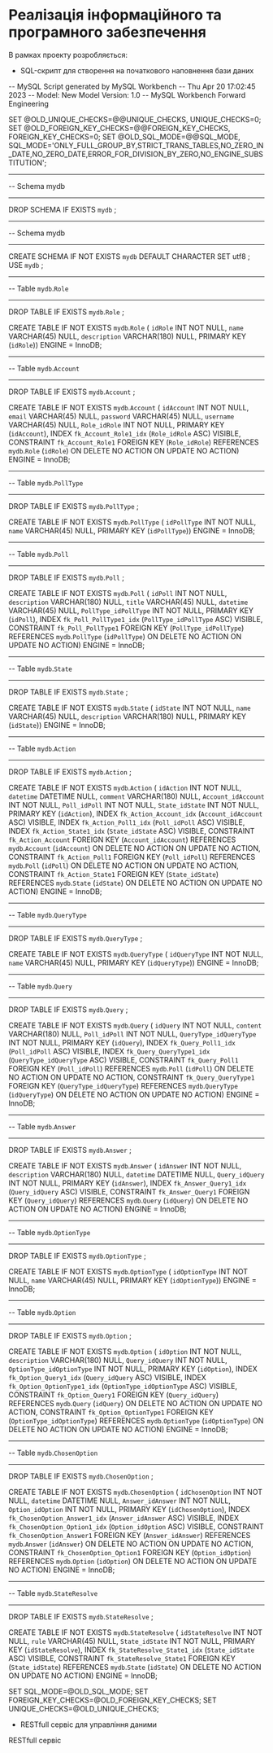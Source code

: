 # Реалізація інформаційного та програмного забезпечення

В рамках проекту розробляється: 
- SQL-скрипт для створення на початкового наповнення бази даних

-- MySQL Script generated by MySQL Workbench
-- Thu Apr 20 17:02:45 2023
-- Model: New Model    Version: 1.0
-- MySQL Workbench Forward Engineering

SET @OLD_UNIQUE_CHECKS=@@UNIQUE_CHECKS, UNIQUE_CHECKS=0;
SET @OLD_FOREIGN_KEY_CHECKS=@@FOREIGN_KEY_CHECKS, FOREIGN_KEY_CHECKS=0;
SET @OLD_SQL_MODE=@@SQL_MODE, SQL_MODE='ONLY_FULL_GROUP_BY,STRICT_TRANS_TABLES,NO_ZERO_IN_DATE,NO_ZERO_DATE,ERROR_FOR_DIVISION_BY_ZERO,NO_ENGINE_SUBSTITUTION';

-- -----------------------------------------------------
-- Schema mydb
-- -----------------------------------------------------
DROP SCHEMA IF EXISTS `mydb` ;

-- -----------------------------------------------------
-- Schema mydb
-- -----------------------------------------------------
CREATE SCHEMA IF NOT EXISTS `mydb` DEFAULT CHARACTER SET utf8 ;
USE `mydb` ;

-- -----------------------------------------------------
-- Table `mydb`.`Role`
-- -----------------------------------------------------
DROP TABLE IF EXISTS `mydb`.`Role` ;

CREATE TABLE IF NOT EXISTS `mydb`.`Role` (
  `idRole` INT NOT NULL,
  `name` VARCHAR(45) NULL,
  `description` VARCHAR(180) NULL,
  PRIMARY KEY (`idRole`))
ENGINE = InnoDB;


-- -----------------------------------------------------
-- Table `mydb`.`Account`
-- -----------------------------------------------------
DROP TABLE IF EXISTS `mydb`.`Account` ;

CREATE TABLE IF NOT EXISTS `mydb`.`Account` (
  `idAccount` INT NOT NULL,
  `email` VARCHAR(45) NULL,
  `password` VARCHAR(45) NULL,
  `username` VARCHAR(45) NULL,
  `Role_idRole` INT NOT NULL,
  PRIMARY KEY (`idAccount`),
  INDEX `fk_Account_Role1_idx` (`Role_idRole` ASC) VISIBLE,
  CONSTRAINT `fk_Account_Role1`
    FOREIGN KEY (`Role_idRole`)
    REFERENCES `mydb`.`Role` (`idRole`)
    ON DELETE NO ACTION
    ON UPDATE NO ACTION)
ENGINE = InnoDB;


-- -----------------------------------------------------
-- Table `mydb`.`PollType`
-- -----------------------------------------------------
DROP TABLE IF EXISTS `mydb`.`PollType` ;

CREATE TABLE IF NOT EXISTS `mydb`.`PollType` (
  `idPollType` INT NOT NULL,
  `name` VARCHAR(45) NULL,
  PRIMARY KEY (`idPollType`))
ENGINE = InnoDB;


-- -----------------------------------------------------
-- Table `mydb`.`Poll`
-- -----------------------------------------------------
DROP TABLE IF EXISTS `mydb`.`Poll` ;

CREATE TABLE IF NOT EXISTS `mydb`.`Poll` (
  `idPoll` INT NOT NULL,
  `description` VARCHAR(180) NULL,
  `title` VARCHAR(45) NULL,
  `datetime` VARCHAR(45) NULL,
  `PollType_idPollType` INT NOT NULL,
  PRIMARY KEY (`idPoll`),
  INDEX `fk_Poll_PollType1_idx` (`PollType_idPollType` ASC) VISIBLE,
  CONSTRAINT `fk_Poll_PollType1`
    FOREIGN KEY (`PollType_idPollType`)
    REFERENCES `mydb`.`PollType` (`idPollType`)
    ON DELETE NO ACTION
    ON UPDATE NO ACTION)
ENGINE = InnoDB;


-- -----------------------------------------------------
-- Table `mydb`.`State`
-- -----------------------------------------------------
DROP TABLE IF EXISTS `mydb`.`State` ;

CREATE TABLE IF NOT EXISTS `mydb`.`State` (
  `idState` INT NOT NULL,
  `name` VARCHAR(45) NULL,
  `description` VARCHAR(180) NULL,
  PRIMARY KEY (`idState`))
ENGINE = InnoDB;


-- -----------------------------------------------------
-- Table `mydb`.`Action`
-- -----------------------------------------------------
DROP TABLE IF EXISTS `mydb`.`Action` ;

CREATE TABLE IF NOT EXISTS `mydb`.`Action` (
  `idAction` INT NOT NULL,
  `datetime` DATETIME NULL,
  `comment` VARCHAR(180) NULL,
  `Account_idAccount` INT NOT NULL,
  `Poll_idPoll` INT NOT NULL,
  `State_idState` INT NOT NULL,
  PRIMARY KEY (`idAction`),
  INDEX `fk_Action_Account_idx` (`Account_idAccount` ASC) VISIBLE,
  INDEX `fk_Action_Poll1_idx` (`Poll_idPoll` ASC) VISIBLE,
  INDEX `fk_Action_State1_idx` (`State_idState` ASC) VISIBLE,
  CONSTRAINT `fk_Action_Account`
    FOREIGN KEY (`Account_idAccount`)
    REFERENCES `mydb`.`Account` (`idAccount`)
    ON DELETE NO ACTION
    ON UPDATE NO ACTION,
  CONSTRAINT `fk_Action_Poll1`
    FOREIGN KEY (`Poll_idPoll`)
    REFERENCES `mydb`.`Poll` (`idPoll`)
    ON DELETE NO ACTION
    ON UPDATE NO ACTION,
  CONSTRAINT `fk_Action_State1`
    FOREIGN KEY (`State_idState`)
    REFERENCES `mydb`.`State` (`idState`)
    ON DELETE NO ACTION
    ON UPDATE NO ACTION)
ENGINE = InnoDB;


-- -----------------------------------------------------
-- Table `mydb`.`QueryType`
-- -----------------------------------------------------
DROP TABLE IF EXISTS `mydb`.`QueryType` ;

CREATE TABLE IF NOT EXISTS `mydb`.`QueryType` (
  `idQueryType` INT NOT NULL,
  `name` VARCHAR(45) NULL,
  PRIMARY KEY (`idQueryType`))
ENGINE = InnoDB;


-- -----------------------------------------------------
-- Table `mydb`.`Query`
-- -----------------------------------------------------
DROP TABLE IF EXISTS `mydb`.`Query` ;

CREATE TABLE IF NOT EXISTS `mydb`.`Query` (
  `idQuery` INT NOT NULL,
  `content` VARCHAR(180) NULL,
  `Poll_idPoll` INT NOT NULL,
  `QueryType_idQueryType` INT NOT NULL,
  PRIMARY KEY (`idQuery`),
  INDEX `fk_Query_Poll1_idx` (`Poll_idPoll` ASC) VISIBLE,
  INDEX `fk_Query_QueryType1_idx` (`QueryType_idQueryType` ASC) VISIBLE,
  CONSTRAINT `fk_Query_Poll1`
    FOREIGN KEY (`Poll_idPoll`)
    REFERENCES `mydb`.`Poll` (`idPoll`)
    ON DELETE NO ACTION
    ON UPDATE NO ACTION,
  CONSTRAINT `fk_Query_QueryType1`
    FOREIGN KEY (`QueryType_idQueryType`)
    REFERENCES `mydb`.`QueryType` (`idQueryType`)
    ON DELETE NO ACTION
    ON UPDATE NO ACTION)
ENGINE = InnoDB;


-- -----------------------------------------------------
-- Table `mydb`.`Answer`
-- -----------------------------------------------------
DROP TABLE IF EXISTS `mydb`.`Answer` ;

CREATE TABLE IF NOT EXISTS `mydb`.`Answer` (
  `idAnswer` INT NOT NULL,
  `description` VARCHAR(180) NULL,
  `datetime` DATETIME NULL,
  `Query_idQuery` INT NOT NULL,
  PRIMARY KEY (`idAnswer`),
  INDEX `fk_Answer_Query1_idx` (`Query_idQuery` ASC) VISIBLE,
  CONSTRAINT `fk_Answer_Query1`
    FOREIGN KEY (`Query_idQuery`)
    REFERENCES `mydb`.`Query` (`idQuery`)
    ON DELETE NO ACTION
    ON UPDATE NO ACTION)
ENGINE = InnoDB;


-- -----------------------------------------------------
-- Table `mydb`.`OptionType`
-- -----------------------------------------------------
DROP TABLE IF EXISTS `mydb`.`OptionType` ;

CREATE TABLE IF NOT EXISTS `mydb`.`OptionType` (
  `idOptionType` INT NOT NULL,
  `name` VARCHAR(45) NULL,
  PRIMARY KEY (`idOptionType`))
ENGINE = InnoDB;


-- -----------------------------------------------------
-- Table `mydb`.`Option`
-- -----------------------------------------------------
DROP TABLE IF EXISTS `mydb`.`Option` ;

CREATE TABLE IF NOT EXISTS `mydb`.`Option` (
  `idOption` INT NOT NULL,
  `description` VARCHAR(180) NULL,
  `Query_idQuery` INT NOT NULL,
  `OptionType_idOptionType` INT NOT NULL,
  PRIMARY KEY (`idOption`),
  INDEX `fk_Option_Query1_idx` (`Query_idQuery` ASC) VISIBLE,
  INDEX `fk_Option_OptionType1_idx` (`OptionType_idOptionType` ASC) VISIBLE,
  CONSTRAINT `fk_Option_Query1`
    FOREIGN KEY (`Query_idQuery`)
    REFERENCES `mydb`.`Query` (`idQuery`)
    ON DELETE NO ACTION
    ON UPDATE NO ACTION,
  CONSTRAINT `fk_Option_OptionType1`
    FOREIGN KEY (`OptionType_idOptionType`)
    REFERENCES `mydb`.`OptionType` (`idOptionType`)
    ON DELETE NO ACTION
    ON UPDATE NO ACTION)
ENGINE = InnoDB;


-- -----------------------------------------------------
-- Table `mydb`.`ChosenOption`
-- -----------------------------------------------------
DROP TABLE IF EXISTS `mydb`.`ChosenOption` ;

CREATE TABLE IF NOT EXISTS `mydb`.`ChosenOption` (
  `idChosenOption` INT NOT NULL,
  `datetime` DATETIME NULL,
  `Answer_idAnswer` INT NOT NULL,
  `Option_idOption` INT NOT NULL,
  PRIMARY KEY (`idChosenOption`),
  INDEX `fk_ChosenOption_Answer1_idx` (`Answer_idAnswer` ASC) VISIBLE,
  INDEX `fk_ChosenOption_Option1_idx` (`Option_idOption` ASC) VISIBLE,
  CONSTRAINT `fk_ChosenOption_Answer1`
    FOREIGN KEY (`Answer_idAnswer`)
    REFERENCES `mydb`.`Answer` (`idAnswer`)
    ON DELETE NO ACTION
    ON UPDATE NO ACTION,
  CONSTRAINT `fk_ChosenOption_Option1`
    FOREIGN KEY (`Option_idOption`)
    REFERENCES `mydb`.`Option` (`idOption`)
    ON DELETE NO ACTION
    ON UPDATE NO ACTION)
ENGINE = InnoDB;


-- -----------------------------------------------------
-- Table `mydb`.`StateResolve`
-- -----------------------------------------------------
DROP TABLE IF EXISTS `mydb`.`StateResolve` ;

CREATE TABLE IF NOT EXISTS `mydb`.`StateResolve` (
  `idStateResolve` INT NOT NULL,
  `rule` VARCHAR(45) NULL,
  `State_idState` INT NOT NULL,
  PRIMARY KEY (`idStateResolve`),
  INDEX `fk_StateResolve_State1_idx` (`State_idState` ASC) VISIBLE,
  CONSTRAINT `fk_StateResolve_State1`
    FOREIGN KEY (`State_idState`)
    REFERENCES `mydb`.`State` (`idState`)
    ON DELETE NO ACTION
    ON UPDATE NO ACTION)
ENGINE = InnoDB;


SET SQL_MODE=@OLD_SQL_MODE;
SET FOREIGN_KEY_CHECKS=@OLD_FOREIGN_KEY_CHECKS;
SET UNIQUE_CHECKS=@OLD_UNIQUE_CHECKS;

- RESTfull сервіс для управління даними

RESTfull сервіс
